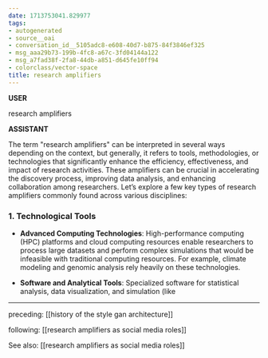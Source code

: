 ```yaml
---
date: 1713753041.829977
tags:
- autogenerated
- source__oai
- conversation_id__5105adc8-e608-40d7-b875-84f3846ef325
- msg_aaa29b73-199b-4fc8-a67c-3fd04144a122
- msg_a7fad38f-2fa8-44db-a851-d645fe10ff94
- colorclass/vector-space
title: research amplifiers
---
```


**USER**

research amplifiers


**ASSISTANT**

The term "research amplifiers" can be interpreted in several ways depending on the context, but generally, it refers to tools, methodologies, or technologies that significantly enhance the efficiency, effectiveness, and impact of research activities. These amplifiers can be crucial in accelerating the discovery process, improving data analysis, and enhancing collaboration among researchers. Let’s explore a few key types of research amplifiers commonly found across various disciplines:

### 1. **Technological Tools**

- **Advanced Computing Technologies**: High-performance computing (HPC) platforms and cloud computing resources enable researchers to process large datasets and perform complex simulations that would be infeasible with traditional computing resources. For example, climate modeling and genomic analysis rely heavily on these technologies.
  
- **Software and Analytical Tools**: Specialized software for statistical analysis, data visualization, and simulation (like


---

preceding: [[history of the style gan architecture]]  


following: [[research amplifiers as social media roles]]

See also: [[research amplifiers as social media roles]]